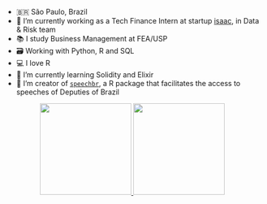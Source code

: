 
- 🇧🇷 São Paulo, Brazil
- 🔭 I’m currently working as a Tech Finance Intern at startup [isaac](https://isaac.com.br/), in Data & Risk team
- 📚 I study Business Management at FEA/USP
- 🗃 Working with Python, R and SQL
- 💻 I love R
- 🌱 I’m currently learning Solidity and Elixir
- 👯 I’m creator of [`speechbr`](https://github.com/dcardosos/speechbr), a R package that facilitates the access to speeches of Deputies of Brazil

<div align="center">
  <a href="https://github.com/dcardosos">
  <img height="180em" src="https://github-readme-stats.vercel.app/api?username=dcardosos&show_icons=true&theme=tokyonight&include_all_commits=true&count_private=true"/>
  <img height="180em" src="https://github-readme-stats.vercel.app/api/top-langs/?username=dcardosos&layout=compact&langs_count=7&theme=tokyonight"/>
</div>

